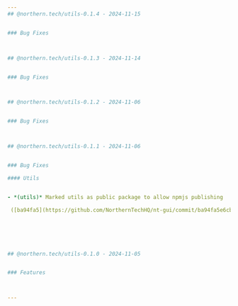 ```yaml
---
## @northern.tech/utils-0.1.4 - 2024-11-15


### Bug Fixes



## @northern.tech/utils-0.1.3 - 2024-11-14


### Bug Fixes



## @northern.tech/utils-0.1.2 - 2024-11-06


### Bug Fixes



## @northern.tech/utils-0.1.1 - 2024-11-06


### Bug Fixes

#### Utils


- *(utils)* Marked utils as public package to allow npmjs publishing

 ([ba94fa5](https://github.com/NorthernTechHQ/nt-gui/commit/ba94fa5e6cb483f3d6d4b6885817b3ea544fc677))  by @mzedel






## @northern.tech/utils-0.1.0 - 2024-11-05


### Features



---
```

